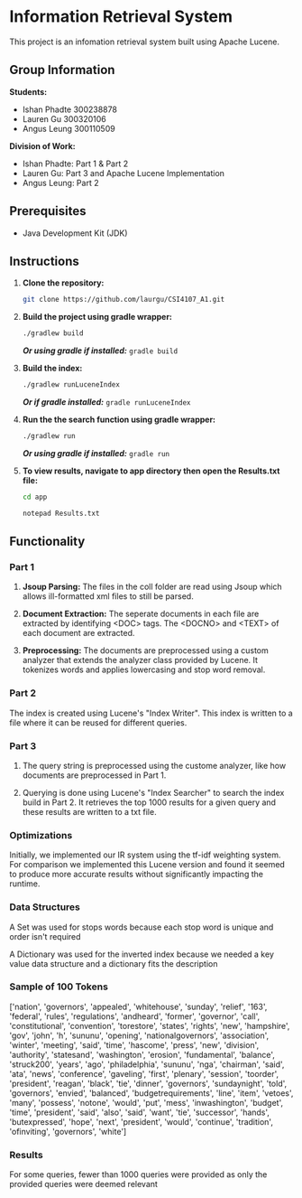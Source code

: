 # Information Retrieval System

This project is an infomation retrieval system built using Apache Lucene.

## Group Information

**Students:**

- Ishan Phadte 300238878
- Lauren Gu 300320106
- Angus Leung 300110509

**Division of Work:**

- Ishan Phadte: Part 1 & Part 2
- Lauren Gu: Part 3 and Apache Lucene Implementation
- Angus Leung: Part 2

## Prerequisites

- Java Development Kit (JDK)

## Instructions

1. **Clone the repository:**

   ```bash
   git clone https://github.com/laurgu/CSI4107_A1.git
   ```

2. **Build the project using gradle wrapper:**

   ```bash
   ./gradlew build
   ```

   **_Or using gradle if installed:_** `gradle build`

3. **Build the index:**

   ```bash
   ./gradlew runLuceneIndex
   ```

   **_Or if gradle installed:_** `gradle runLuceneIndex`

4. **Run the the search function using gradle wrapper:**

   ```bash
   ./gradlew run
   ```

   **_Or using gradle if installed:_** `gradle run`

5. **To view results, navigate to app directory then open the Results.txt file:**

   ```bash
   cd app

   notepad Results.txt
   ```

## Functionality

### Part 1

1. **Jsoup Parsing:** The files in the coll folder are read using Jsoup which allows ill-formatted xml files to still be parsed.

2. **Document Extraction:** The seperate documents in each file are extracted by identifying \<DOC> tags. The \<DOCNO> and \<TEXT> of each document are extracted.

3. **Preprocessing:** The documents are preprocessed using a custom analyzer that extends the analyzer class provided by Lucene.
   It tokenizes words and applies lowercasing and stop word removal.

### Part 2

The index is created using Lucene's "Index Writer". This index is written to a file where it can be reused for different queries.

### Part 3

1. The query string is preprocessed using the custome analyzer, like how documents are preprocessed in Part 1.

2. Querying is done using Lucene's "Index Searcher" to search the index build in Part 2. It retrieves the top 1000 results for a given query and these results are written to a txt file.

### Optimizations

Initially, we implemented our IR system using the tf-idf weighting system. For comparison we implemented this Lucene version and found it seemed to produce more accurate results without significantly impacting the runtime.

### Data Structures 

A Set was used for stops words because each stop word is unique and order isn't required

A Dictionary was used for the inverted index because we needed a key value data structure and a dictionary fits the description 


### Sample of 100 Tokens 

['nation', 'governors', 'appealed', 'whitehouse', 'sunday', 'relief', '163', 'federal', 'rules', 'regulations', 'andheard', 'former', 'governor', 'call', 'constitutional', 'convention', 'torestore', 'states', 'rights', 'new', 'hampshire', 'gov', 'john', 'h', 'sununu', 'opening', 'nationalgovernors', 'association', 'winter', 'meeting', 'said', 'time', 'hascome', 'press', 'new', 'division', 'authority', 'statesand', 'washington', 'erosion', 'fundamental', 'balance', 'struck200', 'years', 'ago', 'philadelphia', 'sununu', 'nga', 'chairman', 'said', 'ata', 'news', 'conference', 'gaveling', 'first', 'plenary', 'session', 'toorder', 'president', 'reagan', 'black', 'tie', 'dinner', 'governors', 'sundaynight', 'told', 'governors', 'envied', 'balanced', 'budgetrequirements', 'line', 'item', 'vetoes', 'many', 'possess', 'notone', 'would', 'put', 'mess', 'inwashington', 'budget', 'time', 'president', 'said', 'also', 'said', 'want', 'tie', 'successor', 'hands', 'butexpressed', 'hope', 'next', 'president', 'would', 'continue', 'tradition', 'ofinviting', 'governors', 'white']


### Results

For some queries, fewer than 1000 queries were provided as only the provided queries were deemed relevant